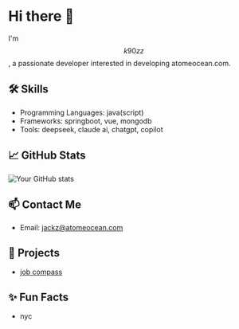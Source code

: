 # Hi there 👋

I'm $$k90zz$$, a passionate developer interested in developing atomeocean.com.

## 🛠️ Skills
- Programming Languages: java(script)
- Frameworks: springboot, vue, mongodb
- Tools: deepseek, claude ai, chatgpt, copilot

## 📈 GitHub Stats
![Your GitHub stats](https://github-readme-stats.vercel.app/api?username=k90zz&show_icons=true&theme=radical)

## 📫 Contact Me
- Email: jackz@atomeocean.com

## 🌟 Projects
- [job compass](https://jobcompass.atomeocean.com)

## ✨ Fun Facts
- nyc
